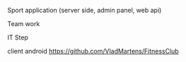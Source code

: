 Sport application (server side, admin panel, web api)

Team work

IT Step

client android  https://github.com/VladMartens/FitnessClub
